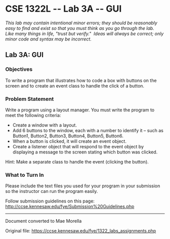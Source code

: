 # CSE 1322L -- Lab 3A -- GUI

_This lab may contain intentional minor errors; they should be reasonably easy to find and exist so that you must think as you go through the lab.  Like many things in life, "trust but verify."  Ideas will always be correct; only minor code and syntax may be incorrect._

## Lab 3A: GUI

### Objectives

To write a program that illustrates how to code a box with buttons on the screen and to create an event class to handle the click of a button.

### Problem Statement

Write a program using a layout manager.  You must write the program to meet the following criteria: 
* Create a window with a layout. 
* Add 6 buttons to the window, each with a number to identify it – such as Button1, Button2, Button3, Button4, Button5, Button6.  
* When a button is clicked, it will create an event object.
* Create a listener object that will respond to the event object by displaying a message to the screen stating which button was clicked.

Hint: Make a separate class to handle the event (clicking the button).


### What to Turn In
Please include the text files you used for your program in your submission so the instructor can run the program easily.  

Follow submission guidelines on this page: http://ccse.kennesaw.edu/fye/Submission%20Guidelines.php

---
Document converted to Mae Morella

Original file: https://ccse.kennesaw.edu/fye/1322_labs_assignments.php
